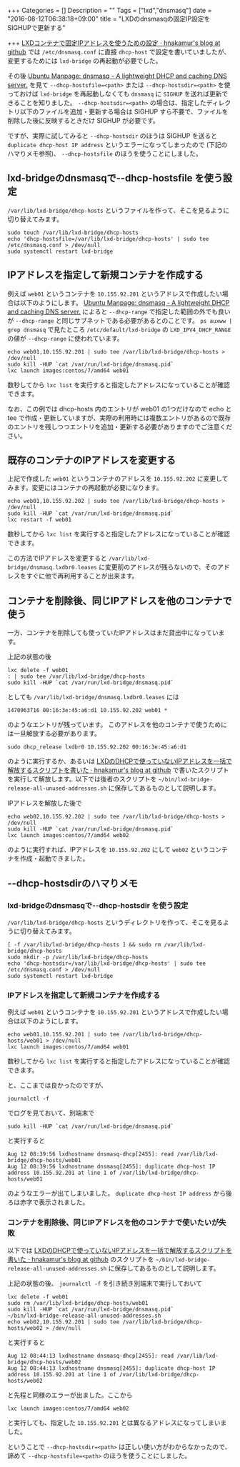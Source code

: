 +++
Categories = []
Description = ""
Tags = ["lxd","dnsmasq"]
date = "2016-08-12T06:38:18+09:00"
title = "LXDのdnsmasqの固定IP設定をSIGHUPで更新する"

+++
[LXDコンテナで固定IPアドレスを使うための設定 · hnakamur's blog at github](/blog/2016/05/07/how-to-use-fixed-ip-address-for-a-lxd-container/) では `/etc/dnsmasq.conf` に直接 `dhcp-host` で設定を書いていましたが、変更するためには `lxd-bridge` の再起動が必要でした。

その後 [Ubuntu Manpage: dnsmasq - A lightweight DHCP and caching DNS server.](http://manpages.ubuntu.com/manpages/xenial/en/man8/dnsmasq.8.html) を見て `--dhcp-hostsfile=<path>` または `--dhcp-hostsdir=<path>` を使っておけば `lxd-bridge` を再起動しなくても `dnsmasq` に `SIGHUP` を送れば更新できることを知りました。 `--dhcp-hostsdir=<path>` の場合は、指定したディレクトリ以下のファイルを追加・更新する場合は SIGHUP すら不要で、ファイルを削除した後に反映するときだけ SIGHUP が必要です。

ですが、実際に試してみると `--dhcp-hostsdir` のほうは SIGHUP を送ると `duplicate dhcp-host IP address` というエラーになってしまったので (下記のハマりメモ参照)、 `--dhcp-hostsfile` のほうを使うことにしました。

## lxd-bridgeのdnsmasqで--dhcp-hostsfile を使う設定

`/var/lib/lxd-bridge/dhcp-hosts` というファイルを作って、そこを見るように切り替えてみます。

```
sudo touch /var/lib/lxd-bridge/dhcp-hosts
echo 'dhcp-hostsfile=/var/lib/lxd-bridge/dhcp-hosts' | sudo tee /etc/dnsmasq.conf > /dev/null
sudo systemctl restart lxd-bridge
```

## IPアドレスを指定して新規コンテナを作成する

例えば `web01` というコンテナを `10.155.92.201` というアドレスで作成したい場合は以下のようにします。 [Ubuntu Manpage: dnsmasq - A lightweight DHCP and caching DNS server.](http://manpages.ubuntu.com/manpages/xenial/en/man8/dnsmasq.8.html) によると `--dhcp-range` で指定した範囲の外でも良いが `--dhcp-range` と同じサブネットである必要があるとのことです。 `ps auxww | grep dnsmasq` で見たところ `/etc/default/lxd-bridge` の `LXD_IPV4_DHCP_RANGE` の値が `--dhcp-range` に使われています。

```
echo web01,10.155.92.201 | sudo tee /var/lib/lxd-bridge/dhcp-hosts > /dev/null
sudo kill -HUP `cat /var/run/lxd-bridge/dnsmasq.pid`
lxc launch images:centos/7/amd64 web01
```

数秒してから `lxc list` を実行すると指定したアドレスになっていることが確認できます。

なお、この例では dhcp-hosts 内のエントリが web01 の1つだけなので echo と tee で作成・更新していますが、実際の利用時には複数エントリがあるので既存のエントリを残しつつエントリを追加・更新する必要がありますのでご注意ください。

## 既存のコンテナのIPアドレスを変更する

上記で作成した `web01` というコンテナのアドレスを `10.155.92.202` に変更してみます。変更にはコンテナの再起動が必要になります。

```
echo web01,10.155.92.202 | sudo tee /var/lib/lxd-bridge/dhcp-hosts > /dev/null
sudo kill -HUP `cat /var/run/lxd-bridge/dnsmasq.pid`
lxc restart -f web01
```

数秒してから `lxc list` を実行すると指定したアドレスになっていることが確認できます。

この方法でIPアドレスを変更すると `/var/lib/lxd-bridge/dnsmasq.lxdbr0.leases` に変更前のアドレスが残らないので、そのアドレスをすぐに他で再利用することが出来ます。

## コンテナを削除後、同じIPアドレスを他のコンテナで使う

一方、コンテナを削除しても使っていたIPアドレスはまだ貸出中になっています。

上記の状態の後

```
lxc delete -f web01
: | sudo tee /var/lib/lxd-bridge/dhcp-hosts
sudo kill -HUP `cat /var/run/lxd-bridge/dnsmasq.pid`
```

としても `/var/lib/lxd-bridge/dnsmasq.lxdbr0.leases` には

```
1470963716 00:16:3e:45:a6:d1 10.155.92.202 web01 *
```

のようなエントリが残っています。
このアドレスを他のコンテナで使うためには一旦解放する必要があります。

```
sudo dhcp_release lxdbr0 10.155.92.202 00:16:3e:45:a6:d1
```

のように実行するか、あるいは [LXDのDHCPで使っていないIPアドレスを一括で解放するスクリプトを書いた · hnakamur's blog at github](/blog/2016/08/11/release-all-unused-addresses-of-lxd-bridge/) で書いたスクリプトを実行して解放します。以下では後者のスクリプトを `~/bin/lxd-bridge-release-all-unused-addresses.sh` に保存してあるものとして説明します。

IPアドレスを解放した後で

```
echo web02,10.155.92.202 | sudo tee /var/lib/lxd-bridge/dhcp-hosts > /dev/null
sudo kill -HUP `cat /var/run/lxd-bridge/dnsmasq.pid`
lxc launch images:centos/7/amd64 web02
```

のように実行すれば、IPアドレスを `10.155.92.202` にして `web02` というコンテナを作成・起動できました。

## --dhcp-hostsdirのハマりメモ

### lxd-bridgeのdnsmasqで--dhcp-hostsdir を使う設定

`/var/lib/lxd-bridge/dhcp-hosts` というディレクトリを作って、そこを見るように切り替えてみます。

```
[ -f /var/lib/lxd-bridge/dhcp-hosts ] && sudo rm /var/lib/lxd-bridge/dhcp-hosts
sudo mkdir -p /var/lib/lxd-bridge/dhcp-hosts
echo 'dhcp-hostsdir=/var/lib/lxd-bridge/dhcp-hosts' | sudo tee /etc/dnsmasq.conf > /dev/null
sudo systemctl restart lxd-bridge
```

### IPアドレスを指定して新規コンテナを作成する

例えば `web01` というコンテナを `10.155.92.201` というアドレスで作成したい場合は以下のようにします。

```
echo web01,10.155.92.201 | sudo tee /var/lib/lxd-bridge/dhcp-hosts/web01 > /dev/null
lxc launch images:centos/7/amd64 web01
```

数秒してから `lxc list` を実行すると指定したアドレスになっていることが確認できます。

と、ここまでは良かったのですが、

```
journalctl -f
```

でログを見ておいて、別端末で

```
sudo kill -HUP `cat /var/run/lxd-bridge/dnsmasq.pid`
```

と実行すると

```
Aug 12 08:39:56 lxdhostname dnsmasq-dhcp[2455]: read /var/lib/lxd-bridge/dhcp-hosts/web01
Aug 12 08:39:56 lxdhostname dnsmasq[2455]: duplicate dhcp-host IP address 10.155.92.201 at line 1 of /var/lib/lxd-bridge/dhcp-hosts/web01
```

のようなエラーが出てしまいました。 `duplicate dhcp-host IP address` から後ろは赤字で表示されました。

### コンテナを削除後、同じIPアドレスを他のコンテナで使いたいが失敗

以下では [LXDのDHCPで使っていないIPアドレスを一括で解放するスクリプトを書いた · hnakamur's blog at github](/blog/2016/08/11/release-all-unused-addresses-of-lxd-bridge/) のスクリプトを `~/bin/lxd-bridge-release-all-unused-addresses.sh` に保存してあるものとして説明します。

上記の状態の後、 `journalctl -f` を引き続き別端末で実行しておいて

```
lxc delete -f web01
sudo rm /var/lib/lxd-bridge/dhcp-hosts/web01
sudo kill -HUP `cat /var/run/lxd-bridge/dnsmasq.pid`
~/bin/lxd-bridge-release-all-unused-addresses.sh
echo web02,10.155.92.201 | sudo tee /var/lib/lxd-bridge/dhcp-hosts/web02 > /dev/null
```

と実行すると

```
Aug 12 08:44:13 lxdhostname dnsmasq-dhcp[2455]: read /var/lib/lxd-bridge/dhcp-hosts/web02
Aug 12 08:44:13 lxdhostname dnsmasq[2455]: duplicate dhcp-host IP address 10.155.92.201 at line 1 of /var/lib/lxd-bridge/dhcp-hosts/web02
```

と先程と同様のエラーが出ました。ここから

```
lxc launch images:centos/7/amd64 web02
```

と実行しても、指定した `10.155.92.201` とは異なるアドレスになってしまいました。

ということで `--dhcp-hostsdir=<path>` は正しい使い方がわからなかったので、諦めて `--dhcp-hostsfile=<path>` のほうを使うことにしました。
